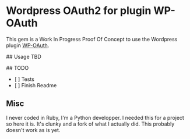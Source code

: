 # Wordpress OAuth2 for plugin WP-OAuth

This gem is a Work In Progress Proof Of Concept to use the Wordpress plugin [WP-OAuth](https://wp-oauth.com/).

## Usage
TBD

## TODO
- [ ] Tests
- [ ] Finish Readme

## Misc
I never coded in Ruby, I'm a Python developper. I needed this for a project so here it is. It's clunky and a fork of what I actually did. This probably doesn't work as is yet.
